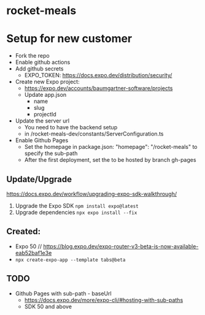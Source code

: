 # rocket-meals


# Setup for new customer

- Fork the repo
- Enable github actions
- Add github secrets
  - EXPO_TOKEN: https://docs.expo.dev/distribution/security/
- Create new Expo project:
  - https://expo.dev/accounts/baumgartner-software/projects
  - Update app.json
    - name
    - slug
    - projectId
- Update the server url
  - You need to have the backend setup
  - in /rocket-meals-dev/constants/ServerConfiguration.ts
- Enable Github Pages
  - Set the homepage in package.json: "homepage": "/rocket-meals" to specify the sub-path
  - After the first deployment, set the to be hosted by branch gh-pages


## Update/Upgrade

https://docs.expo.dev/workflow/upgrading-expo-sdk-walkthrough/

1. Upgrade the Expo SDK
```npm install expo@latest```
2. Upgrade dependencies
```npx expo install --fix```


## Created:

- Expo 50 // https://blog.expo.dev/expo-router-v3-beta-is-now-available-eab52baf1e3e
- ``npx create-expo-app --template tabs@beta``

## TODO

- Github Pages with sub-path - baseUrl
  - https://docs.expo.dev/more/expo-cli/#hosting-with-sub-paths
  - SDK 50 and above

